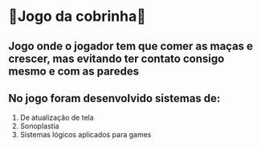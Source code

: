 # 🐍Jogo da cobrinha🐍

## Jogo onde o jogador tem que comer as maças e crescer, mas evitando ter contato consigo mesmo e com as paredes

## No jogo foram desenvolvido sistemas de:
1. De atualização de tela
2. Sonoplastia 
3. Sistemas lógicos aplicados para games
